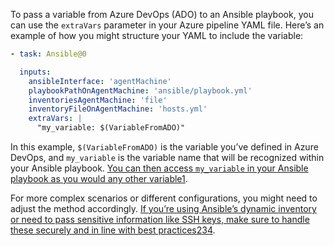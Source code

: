 To pass a variable from Azure DevOps (ADO) to an Ansible playbook, you can use the `extraVars` parameter in your Azure pipeline YAML file. Here’s an example of how you might structure your YAML to include the variable:

```yaml
- task: Ansible@0

  inputs:
    ansibleInterface: 'agentMachine'
    playbookPathOnAgentMachine: 'ansible/playbook.yml'
    inventoriesAgentMachine: 'file'
    inventoryFileOnAgentMachine: 'hosts.yml'
    extraVars: |
      "my_variable: $(VariableFromADO)"
```

In this example, `$(VariableFromADO)` is the variable you’ve defined in Azure DevOps, and `my_variable` is the variable name that will be recognized within your Ansible playbook. [You can then access `my_variable` in your Ansible playbook as you would any other variable](https://stackoverflow.com/questions/59768155/how-to-use-azure-devops-server-tfs-predefined-variable-in-my-ansible-playbook)[1](https://stackoverflow.com/questions/59768155/how-to-use-azure-devops-server-tfs-predefined-variable-in-my-ansible-playbook).

For more complex scenarios or different configurations, you might need to adjust the method accordingly. [If you’re using Ansible’s dynamic inventory or need to pass sensitive information like SSH keys, make sure to handle these securely and in line with best practices](https://stackoverflow.com/questions/59768155/how-to-use-azure-devops-server-tfs-predefined-variable-in-my-ansible-playbook)[2](https://blog.entek.org.uk/notes/2021/02/13/ansible-with-azure-devops.html)[3](https://dzone.com/articles/run-anisble-playbook-from-azure-devops-release-pip)[4](https://n4stack.io/2020/06/09/azure-devops-ansible-pipeline/).